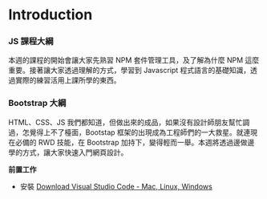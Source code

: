 # Introduction

### JS 課程大綱

本週的課程的開始會讓大家先熟習 NPM 套件管理工具，及了解為什麼 NPM 這麼重要。接著讓大家透過理解的方式，學習到 Javascript 程式語言的基礎知識，透過實際的練習活用上課所學的東西。

### Bootstrap 大綱

HTML、CSS、JS 我們都知道，但做出來的成品，如果沒有設計師朋友幫忙調過，怎覺得上不了檯面，Bootstap 框架的出現成為工程師們的一大救星。就連現在必備的 RWD 技能，在 Bootstrap 加持下，變得輕而一舉。本週將透過邊做邊學的方式，讓大家快速入門網頁設計。

**前置工作**

* 安裝 [Download Visual Studio Code - Mac, Linux, Windows](https://code.visualstudio.com/download)